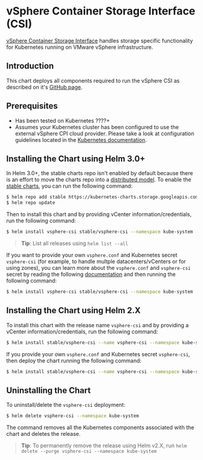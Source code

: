 # vSphere Container Storage Interface (CSI)

[vSphere Container Storage Interface](https://github.com/kubernetes/vsphere-csi-driver) handles storage specific functionality for Kubernetes running on VMware vSphere infrastructure.

## Introduction

This chart deploys all components required to run the vSphere CSI as described on it's [GitHub page](https://github.com/kubernetes/vsphere-csi-driver).

## Prerequisites

- Has been tested on Kubernetes ????+
- Assumes your Kubernetes cluster has been configured to use the external vSphere CPI cloud provider. Please take a look at configuration guidelines located in the [Kubernetes documentation](https://kubernetes.io/docs/tasks/administer-cluster/running-cloud-controller/#running-cloud-controller-manager).

## Installing the Chart using Helm 3.0+

In Helm 3.0+, the stable charts repo isn't enabled by default because there is an effort to move the charts repo into a [distributed model](https://github.com/helm/hub/blob/master/Repositories.md). To enable the [stable charts](https://github.com/helm/charts/tree/master/stable), you can run the following command:

```bash
$ helm repo add stable https://kubernetes-charts.storage.googleapis.com/
$ helm repo update
```

Then to install this chart and by providing vCenter information/credentials, run the following command:

```bash
$ helm install vsphere-csi stable/vsphere-csi --namespace kube-system --set config.enabled=true --set config.vcenter=<vCenter IP> --set config.username=<vCenter Username> --set config.password=<vCenter Password> --set config.datacenter=<vCenter Datacenter>
```

> **Tip**: List all releases using `helm list --all`

If you want to provide your own `vsphere.conf` and Kubernetes secret `vsphere-csi` (for example, to handle multple datacenters/vCenters or for using zones), you can learn more about the `vsphere.conf` and `vsphere-csi` secret by reading the following [documentation](https://cloud-provider-vsphere.sigs.k8s.io/tutorials/kubernetes-on-vsphere-with-kubeadm.html) and then running the following command:

```bash
$ helm install vsphere-csi stable/vsphere-csi --namespace kube-system
```

## Installing the Chart using Helm 2.X

To install this chart with the release name `vsphere-csi` and by providing a vCenter information/credentials, run the following command:

```bash
$ helm install stable/vsphere-csi --name vsphere-csi --namespace kube-system --set config.enabled=true --set config.vcenter=<vCenter IP> --set config.username=<vCenter Username> --set config.password=<vCenter Password> --set config.datacenter=<vCenter Datacenter>
```

If you provide your own `vsphere.conf` and Kubernetes secret `vsphere-csi`, then deploy the chart running the following command:

```bash
$ helm install stable/vsphere-csi --name vsphere-csi --namespace kube-system
```

## Uninstalling the Chart

To uninstall/delete the `vsphere-csi` deployment:

```bash
$ helm delete vsphere-csi --namespace kube-system
```

The command removes all the Kubernetes components associated with the chart and deletes the release.

> **Tip**: To permanently remove the release using Helm v2.X, run `helm delete --purge vsphere-csi --namespace kube-system`

